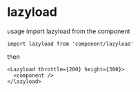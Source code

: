 # lazyload

usage import lazyload from the component

```
import lazyload from 'component/lazyload'
```

then 

```
<Lazyload throttle={200} height={300}>
  <component />
</lazyload>
```
